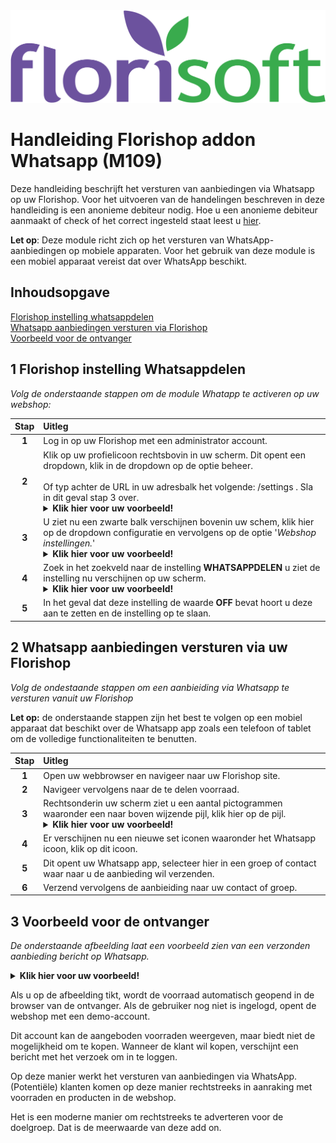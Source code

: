 <img src="../../fslogo.png">

# Handleiding Florishop addon Whatsapp (M109)

Deze handleiding beschrijft het versturen van aanbiedingen via Whatsapp op uw Florishop.
Voor het uitvoeren van de handelingen beschreven in deze handleiding is een anonieme debiteur nodig.
Hoe u een anonieme debiteur aanmaakt of check of het correct ingesteld staat leest u <a href="https://github.com/florisoft/User.Manuals/blob/main/FLORISHOP%20ADDONS/Florishop%20Anonymous%20Debtor/Anonymous%20debtor%20-%20NL.md">hier<a>.
  
**Let op**: Deze module richt zich op het versturen van WhatsApp-aanbiedingen op mobiele apparaten. Voor het gebruik van deze module is een mobiel apparaat vereist dat over WhatsApp beschikt.

## Inhoudsopgave

[Florishop instelling whatsappdelen](#1-florishop-instelling-whatsappdelen)  
[Whatsapp aanbiedingen versturen via Florishop](#2-whatsapp-aanbiedingen-versturen-via-uw-florishop)  
[Voorbeeld voor de ontvanger](#3-voorbeeld-voor-de-ontvanger)

## 1 Florishop instelling Whatsappdelen

*Volg de onderstaande stappen om de module Whatapp te activeren op uw webshop:*

|Stap|Uitleg|
|:-:|:--|
|**1**|Log in op uw Florishop met een administrator account.|
|**2**|Klik op uw profielicoon rechtsbovin in uw scherm. Dit opent een dropdown, klik in de dropdown op de optie beheer.<br><br>Of typ achter de URL in uw adresbalk het volgende: /settings . Sla in dit geval stap 3 over.<details><summary><b>Klik hier voor uw voorbeeld!</b></summary><img src=".Handleiding webshop WhatsApp aanbiedingen/media/image21.png"></details>|
|**3**|U ziet nu een zwarte balk verschijnen bovenin uw schem, klik hier op de dropdown configuratie en vervolgens op de optie '*Webshop instellingen.*'<details><summary><b>Klik hier voor uw voorbeeld!</b></summary><img src=".Handleiding webshop WhatsApp aanbiedingen/media/image21.png"></details>|
|**4**|Zoek in het zoekveld naar de instelling **WHATSAPPDELEN** u ziet de instelling nu verschijnen op uw scherm.<details><summary><b>Klik hier voor uw voorbeeld!</b></summary><img src=".Handleiding webshop WhatsApp aanbiedingen/media/image22.png"></details>|
|**5**|In het geval dat deze instelling de waarde **OFF** bevat hoort u deze aan te zetten en de instelling op te slaan.|

## 2 Whatsapp aanbiedingen versturen via uw Florishop

*Volg de ondestaande stappen om een aanbieiding via Whatsapp te versturen vanuit uw Florishop*

**Let op:** de onderstaande stappen zijn het best te volgen op een mobiel apparaat dat beschikt over de Whatsapp app zoals een telefoon of tablet om de volledige functionaliteiten te benutten.

|Stap|Uitleg|
|:-:|:--|
|**1**|Open uw webbrowser en navigeer naar uw Florishop site.|
|**2**|Navigeer vervolgens naar de te delen voorraad.|
|**3**|Rechtsonderin uw scherm ziet u een aantal pictogrammen waaronder een naar boven wijzende pijl, klik hier op de pijl.<details><summary><b>Klik hier voor uw voorbeeld!</b></summary><img src=".Handleiding webshop WhatsApp aanbiedingen/media/image18.png"><img src=".Handleiding webshop WhatsApp aanbiedingen/media/image19.png"></details>|
|**4**|Er verschijnen nu een nieuwe set iconen waaronder het Whatsapp icoon, klik op dit icoon.|
|**5**|Dit opent uw Whatsapp app, selecteer hier in een groep of contact waar naar u de aanbieding wil verzenden.|
|**6**|Verzend vervolgens de aanbieiding naar uw contact of groep.|

## 3 Voorbeeld voor de ontvanger

*De onderstaande afbeelding laat een voorbeeld zien van een verzonden aanbieding bericht op Whatsapp.*

<details><summary><b>Klik hier voor uw voorbeeld!</b></summary><img src=".Handleiding webshop WhatsApp aanbiedingen/media/image20.png"></details>

Als u op de afbeelding tikt, wordt de voorraad automatisch geopend in de browser van de ontvanger. Als de gebruiker nog niet is ingelogd, opent de webshop met een demo-account.

Dit account kan de aangeboden voorraden weergeven, maar biedt niet de mogelijkheid om te kopen. Wanneer de klant wil kopen, verschijnt een bericht met het verzoek om in te loggen.

Op deze manier werkt het versturen van aanbiedingen via WhatsApp. (Potentiële) klanten komen op deze manier rechtstreeks in aanraking met voorraden en producten in de webshop.

Het is een moderne manier om rechtstreeks te adverteren voor de doelgroep. Dat is de meerwaarde van deze add on.
